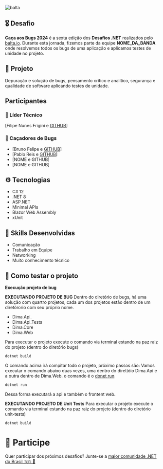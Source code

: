 ![balta](https://baltaio.blob.core.windows.net/static/images/dark/balta-logo.svg)

## 🎖️ Desafio
**Caça aos Bugs 2024** é a sexta edição dos **Desafios .NET** realizados pelo [balta.io](https://balta.io). Durante esta jornada, fizemos parte da equipe __NOME_DA_BANDA__ onde resolvemos todos os bugs de uma aplicação e aplicamos testes de unidade no projeto.

## 📱 Projeto
Depuração e solução de bugs, pensamento crítico e analítico, segurança e qualidade de software aplicando testes de unidade.

## Participantes
### 🚀 Líder Técnico
[Filipe Nunes Frigini e [GITHUB](https://github.com/frigini)]

### 👻 Caçadores de Bugs
* [Bruno Felipe e [GITHUB](https://github.com/azumamagus)]
* [Pablo Reis e [GITHUB](https://github.com/pablo-reis)]
* [NOME e GITHUB]
* [NOME e GITHUB]

## ⚙️ Tecnologias
* C# 12
* .NET 8
* ASP.NET
* Minimal APIs
* Blazor Web Assembly
* xUnit

## 🥋 Skills Desenvolvidas
* Comunicação
* Trabalho em Equipe
* Networking
* Muito conhecimento técnico

## 🧪 Como testar o projeto

**Execução projeto de bug**

**EXECUTANDO PROJETO DE BUG**
Dentro do diretório de bugs, há uma solução com quartro projetos, cada um dos projetos estão dentro de um diretórorio com seu próprio nome.
- Dima.Api.
- Dima.Api.Tests
- Dima.Core
- Dima.Web

Para executar o projeto execute o comando via terminal estando na paz raiz do projeto (dentro do diretório bugs)
```bash
dotnet build
```

O comando acima irá compitar todo o projeto, próximo passos são:
Vamos executar o comando abaixo duas vezes, uma dentro do direttóio Dima.Api e a outra dentro de Dima.Web.
o comando é o [donet run](X:\Projetos\Github\_desafios\desafio-caca-aos-bugs\bugs)
```bash
dotnet run
```
Dessa forma executará a api e também o frontent web.


**EXECUTANDO PROJETO DE Unit Tests**
Para executar o projeto execute o comando via terminal estando na paz raiz do projeto (dentro do diretório unit-tests)
```bash
dotnet build
```

# 💜 Participe
Quer participar dos próximos desafios? Junte-se a [maior comunidade .NET do Brasil 🇧🇷 💜](https://balta.io/discord)

